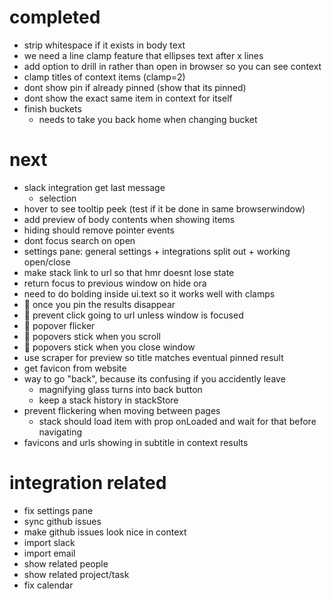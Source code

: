 # completed
- strip whitespace if it exists in body text
- we need a line clamp feature that ellipses text after x lines
- add option to drill in rather than open in browser so you can see context
- clamp titles of context items (clamp=2)
- dont show pin if already pinned (show that its pinned)
- dont show the exact same item in context for itself
- finish buckets
  - needs to take you back home when changing bucket

# next
- slack integration get last message
  - selection
- hover to see tooltip peek (test if it be done in same browserwindow)
- add preview of body contents when showing items
- hiding should remove pointer events
- dont focus search on open
- settings pane: general settings + integrations split out + working open/close
- make stack link to url so that hmr doesnt lose state
- return focus to previous window on hide ora
- need to do bolding inside ui.text so it works well with clamps
- :bug: once you pin the results disappear
- :bug: prevent click going to url unless window is focused
- :bug: popover flicker
- :bug: popovers stick when you scroll
- :bug: popovers stick when you close window
- use scraper for preview so title matches eventual pinned result
- get favicon from website
- way to go "back", because its confusing if you accidently leave
  - magnifying glass turns into back button
  - keep a stack history in stackStore
- prevent flickering when moving between pages
  - stack should load item with prop onLoaded and wait for that before navigating
- favicons and urls showing in subtitle in context results

# integration related
- fix settings pane
- sync github issues
- make github issues look nice in context
- import slack
- import email
- show related people
- show related project/task
- fix calendar
